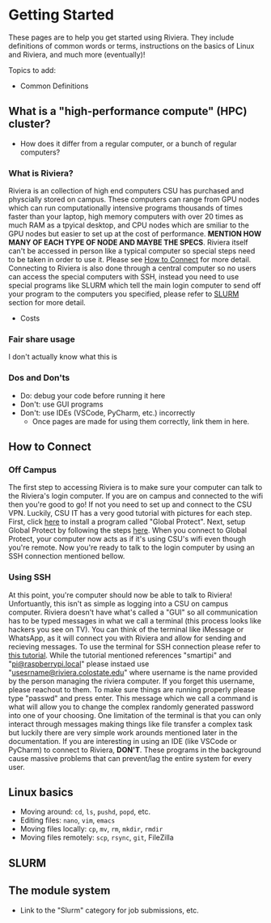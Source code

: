 # Getting Started
These pages are to help you get started using Riviera.
They include definitions of common words or terms, instructions on the basics of Linux and Riviera, and much more (eventually)!

Topics to add:
- Common Definitions
## What is a "high-performance compute" (HPC) cluster?
  - How does it differ from a regular computer, or a bunch of regular computers?
### What is Riviera?
  Riviera is an collection of high end computers CSU has purchased and physcially stored on campus. These computers can range from GPU nodes which can run computationally intensive programs thousands of times faster than your laptop, high memory computers with over 20 times as much RAM as a tpyical desktop, and CPU nodes which are smiliar to the GPU nodes but easier to set up at the cost of performance. **MENTION HOW MANY OF EACH TYPE OF NODE AND MAYBE THE SPECS**. Riviera itself can't be accessed in person like a typical computer so special steps need to be taken in order to use it. Please see [How to Connect](#how-to-connect) for more detail. Connecting to Riviera is also done through a central computer so no users can access the special computers with SSH, instead you need to use special programs like SLURM which tell the main login computer to send off your program to the computers you specified, please refer to [SLURM](#slurm) section for more detail.
  - Costs
### Fair share usage
  I don't actually know what this is
### Dos and Don'ts
  - Do: debug your code before running it here
  - Don't: use GUI programs
  - Don't: use IDEs (VSCode, PyCharm, etc.) incorrectly
    - Once pages are made for using them correctly, link them in here.
## How to Connect 
  ### Off Campus
  The first step to accessing Riviera is to make sure your computer can talk to the Riviera's login computer. If you are on campus and connected to the wifi then you're good to go! If not you need to set up and connect to the CSU VPN. Luckily, CSU IT has a very good tutorial with pictures for each step. First, click [here](https://it.colostate.edu/cybersecurity/globalprotect-vpn/#install-agent) to install a program called "Global Protect". Next, setup Global Protect by following the steps [here](https://it.colostate.edu/cybersecurity/globalprotect-vpn/#gp-connect-PC-mac). When you connect to Global Protect, your computer now acts as if it's using CSU's wifi even though you're remote. Now you're ready to talk to the login computer by using an SSH connection mentioned bellow.
 ### Using SSH
 At this point, you're computer should now be able to talk to Riviera! Unfortuantly, this isn't as simple as logging into a CSU on campus computer. Riviera doesn't have what's called a "GUI" so all communication has to be typed messages in what we call a terminal (this process looks like hackers you see on TV). You can think of the terminal like iMessage or WhatsApp, as it will connect you with Riviera and allow for sending and recieving messages. To use the terminal for SSH connection please refer to [this tutorial](https://www.tomshardware.com/how-to/use-ssh-connect-to-remote-computer). While the tutorial mentioned references "smartipi" and "pi@raspberrypi.local" please instaed use "usesrname@riviera.colostate.edu" where username is the name provided by the person managing the riviera computer. If you forget this username, please reachout to them.
 To make sure things are running properly please type "passwd" and press enter. This message which we call a command is what will allow you to change the complex randomly generated password into one of your choosing.
 One limitation of the terminal is that you can only interact through messages making things like file transfer a complex task but luckily there are very simple work arounds mentioned later in the documentation.
 If you are interesting in using an IDE (like VSCode or PyCharm) to connect to Riviera, **DON'T**. These programs in the background cause massive problems that can prevent/lag the entire system for every user. 
## Linux basics
  - Moving around: `cd`, `ls`, `pushd`, `popd`, etc.
  - Editing files: `nano`, `vim`, `emacs`
  - Moving files locally: `cp`, `mv`, `rm`, `mkdir`, `rmdir`
  - Moving files remotely: `scp`, `rsync`, `git`, FileZilla
## SLURM
## The module system
- Link to the "Slurm" category for job submissions, etc.
